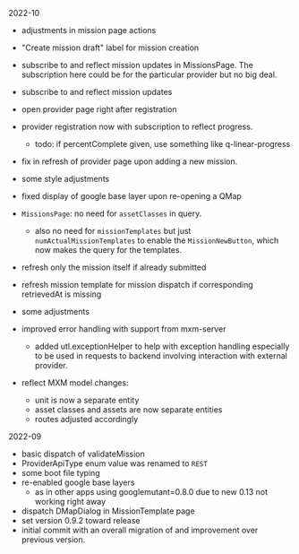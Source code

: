 2022-10

- adjustments in mission page actions
- "Create mission draft" label for mission creation
- subscribe to and reflect mission updates in MissionsPage.
  The subscription here could be for the particular provider but no big deal.
- subscribe to and reflect mission updates
- open provider page right after registration
- provider registration now with subscription to reflect progress.
  - todo: if percentComplete given, use something like q-linear-progress
- fix in refresh of provider page upon adding a new mission.
- some style adjustments
- fixed display of google base layer upon re-opening a QMap
- `MissionsPage`: no need for `assetClasses` in query.
  - also no need for `missionTemplates` but just `numActualMissionTemplates`
    to enable the `MissionNewButton`, which now makes the query for the templates.
- refresh only the mission itself if already submitted
- refresh mission template for mission dispatch if corresponding retrievedAt is missing
- some adjustments
- improved error handling with support from mxm-server
  - added utl.exceptionHelper to help with exception handling especially to be
    used in requests to backend involving interaction with external provider.

- reflect MXM model changes:
  - unit is now a separate entity
  - asset classes and assets are now separate entities
  - routes adjusted accordingly

2022-09

- basic dispatch of validateMission
- ProviderApiType enum value was renamed to `REST`
- some boot file typing
- re-enabled google base layers
  - as in other apps using googlemutant=0.8.0 due to new 0.13 not working right away
- dispatch DMapDialog in MissionTemplate page
- set version 0.9.2 toward release
- initial commit with an overall migration of and improvement over previous version.

